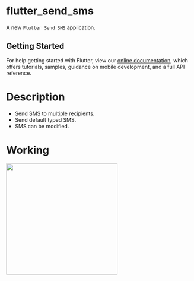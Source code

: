 # flutter_send_sms

A new ```Flutter Send SMS``` application.

## Getting Started

For help getting started with Flutter, view our
[online documentation](https://flutter.dev/docs), which offers tutorials,
samples, guidance on mobile development, and a full API reference.

# Description

- Send SMS to multiple recipients.
- Send default typed SMS.
- SMS can be modified.

# Working

<img src="https://user-images.githubusercontent.com/73339220/142712291-00325006-b22d-4a56-8902-840c9a44adbe.gif" width=300 />


